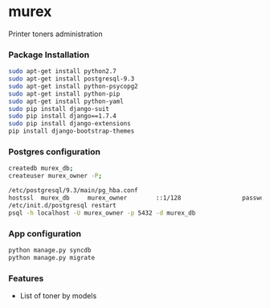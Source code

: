 # murex
Printer toners administration


### Package Installation
```bash
sudo apt-get install python2.7
sudo apt-get install postgresql-9.3
sudo apt-get install python-psycopg2
sudo apt-get install python-pip
sudo apt-get install python-yaml
sudo pip install django-suit
sudo pip install django==1.7.4
sudo pip install django-extensions
pip install django-bootstrap-themes
```
### Postgres configuration
```bash
createdb murex_db;
createuser murex_owner -P;

/etc/postgresql/9.3/main/pg_hba.conf
hostssl  murex_db     murex_owner        ::1/128                 password
/etc/init.d/postgresql restart
psql -h localhost -U murex_owner -p 5432 -d murex_db
```
### App configuration
```bash
python manage.py syncdb
python manage.py migrate
```

### Features
- List of toner by models
